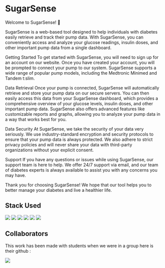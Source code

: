 # SugarSense

Welcome to SugarSense! 👋

SugarSense is a web-based tool designed to help individuals with diabetes easily retrieve and track their pump data. With SugarSense, you can conveniently access and analyze your glucose readings, insulin doses, and other important pump data from a single dashboard.

Getting Started
To get started with SugarSense, you will need to sign up for an account on our website. Once you have created your account, you will be prompted to connect your pump to our system. SugarSense supports a wide range of popular pump models, including the Medtronic Minimed and Tandem t:slim.

Data Retrieval
Once your pump is connected, SugarSense will automatically retrieve and store your pump data on our secure servers. You can then easily access this data from your SugarSense dashboard, which provides a comprehensive overview of your glucose levels, insulin doses, and other important pump data. SugarSense also offers advanced features like customizable reports and graphs, allowing you to analyze your pump data in a way that works best for you.

Data Security
At SugarSense, we take the security of your data very seriously. We use industry-standard encryption and security protocols to ensure that your pump data is always protected. We also adhere to strict privacy policies and will never share your data with third-party organizations without your explicit consent.

Support
If you have any questions or issues while using SugarSense, our support team is here to help. We offer 24/7 support via email, and our team of diabetes experts is always available to assist you with any concerns you may have.

Thank you for choosing SugarSense! We hope that our tool helps you to better manage your diabetes and live a healthier life.

## Stack Used
![](https://img.shields.io/badge/JavaScript-F7DF1E?style=for-the-badge&logo=javascript&logoColor=white)
![](https://img.shields.io/badge/React-20232A?style=for-the-badge&logo=react&logoColor=white)
![](https://img.shields.io/badge/Tailwind_CSS-38B2AC?style=for-the-badge&logo=tailwind-css&logoColor=white)
![](https://img.shields.io/badge/Express.js-404D59?style=for-the-badge)
![](https://img.shields.io/badge/MongoDB-4EA94B?style=for-the-badge&logo=mongodb&logoColor=white)
![](https://img.shields.io/badge/Node.js-43853D?style=for-the-badge&logo=node.js&logoColor=white)

## Collaborators

This work has been made with students when we were in a group here is their github :

<a href="https://github.com/SugarSense/SugarSense-Client/graphs/contributors">
  <img src="https://contrib.rocks/image?repo=SugarSense/SugarSense-Client" />
</a>
